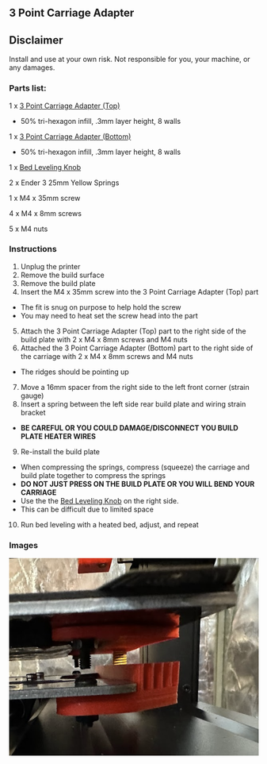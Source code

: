 ## 3 Point Carriage Adapter

## Disclaimer

Install and use at your own risk. Not responsible for you, your machine, or any damages.

### Parts list:

1 x [3 Point Carriage Adapter (Top)](3%20Point%20Carriage%20Adapter%20%28Top%29.stl)
- 50% tri-hexagon infill, .3mm layer height, 8 walls

1 x [3 Point Carriage Adapter (Bottom)](3%20Point%20Carriage%20Adapter%20%28Bottom%29.stl)
- 50% tri-hexagon infill, .3mm layer height, 8 walls

1 x [Bed Leveling Knob](Bed%20Leveling%20Knob.stl)

2 x Ender 3 25mm Yellow Springs

1 x M4 x 35mm screw

4 x M4 x 8mm screws

5 x M4 nuts

### Instructions

1. Unplug the printer
2. Remove the build surface
3. Remove the build plate 
4. Insert the M4 x 35mm screw into the 3 Point Carriage Adapter (Top) part
 - The fit is snug on purpose to help hold the screw
 - You may need to heat set the screw head into the part
5. Attach the 3 Point Carriage Adapter (Top) part to the right side of the build plate with 2 x M4 x 8mm screws and M4 nuts
6. Attached the 3 Point Carriage Adapter (Bottom) part to the right side of the carriage with 2 x M4 x 8mm screws and M4 nuts
- The ridges should be pointing up
7. Move a 16mm spacer from the right side to the left front corner (strain gauge)
8. Insert a spring between the left side rear build plate and wiring strain bracket
- **BE CAREFUL OR YOU COULD DAMAGE/DISCONNECT YOU BUILD PLATE HEATER WIRES**
9. Re-install the build plate
- When compressing the springs, compress (squeeze) the carriage and build plate together to compress the springs
- **DO NOT JUST PRESS ON THE BUILD PLATE OR YOU WILL BEND YOUR CARRIAGE**
- Use the the [Bed Leveling Knob](Bed%20Leveling%20Knob.stl) on the right side.
- This can be difficult due to limited space
10. Run bed leveling with a heated bed, adjust, and repeat

### Images

![Image 1](image-1.jpg "Image 1")
